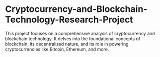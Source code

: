 # Cryptocurrency-and-Blockchain-Technology-Research-Project
This project focuses on a comprehensive analysis of cryptocurrency and blockchain technology. It delves into the foundational concepts of blockchain, its decentralized nature, and its role in powering cryptocurrencies like Bitcoin, Ethereum, and more. 
